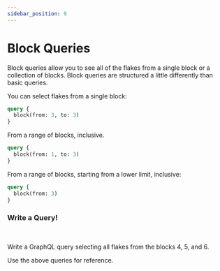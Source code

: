 ```yaml
---
sidebar_position: 9
---
```


# Block Queries

Block queries allow you to see all of the flakes from a single block or a collection of blocks. Block queries are structured a little differently than basic queries.

You can select flakes from a single block:

```graphql
query {
  block(from: 3, to: 3)
}
```

From a range of blocks, inclusive.

```graphql
query {
  block(from: 1, to: 3)
}
```

From a range of blocks, starting from a lower limit, inclusive:

```graphql
query {
  block(from: 3)
}
```

<div class="challenge">
<h3>Write a Query!</h3>
<br/>
<p>Write a GraphQL query selecting all flakes from the blocks 4, 5, and 6.</p>

<p>Use the above queries for reference.</p>

</div>
